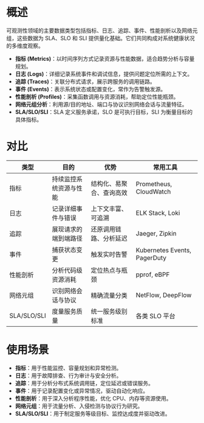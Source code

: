 # 概述

可观测性领域的主要数据类型包括指标、日志、追踪、事件、性能剖析以及网络元组，这些数据为 SLA、SLO 和 SLI 提供量化基础。它们共同构成对系统健康状况的多维度观察。

- **指标 (Metrics)**：以时间序列方式记录资源与性能数据，适合趋势分析与容量规划。
- **日志 (Logs)**：详细记录系统事件和调试信息，提供问题定位所需的上下文。
- **追踪 (Traces)**：关联分布式请求，展示跨服务的调用链路。
- **事件 (Events)**：表示系统状态或配置变化，常作为告警触发源。
- **性能剖析 (Profiles)**：采集函数调用与资源消耗，帮助定位性能瓶颈。
- **网络元组分析**：利用源/目的地址、端口与协议识别网络会话与流量特征。
- **SLA/SLO/SLI**：SLA 定义服务承诺，SLO 是可执行目标，SLI 为衡量目标的具体指标。

# 对比

| 类型 | 目的 | 优势 | 常用工具 |
| --- | --- | --- | --- |
| 指标 | 持续监控系统资源与性能 | 结构化、易聚合、查询高效 | Prometheus, CloudWatch |
| 日志 | 记录详细事件与错误 | 上下文丰富、可追溯 | ELK Stack, Loki |
| 追踪 | 展现请求的端到端路径 | 还原调用链路、分析延迟 | Jaeger, Zipkin |
| 事件 | 捕获状态变更 | 触发实时告警 | Kubernetes Events, PagerDuty |
| 性能剖析 | 分析代码级资源消耗 | 定位热点与瓶颈 | pprof, eBPF |
| 网络元组 | 识别网络会话与协议 | 精确流量分类 | NetFlow, DeepFlow |
| SLA/SLO/SLI | 度量服务质量 | 统一服务级别标准 | 各类 SLO 平台 |

# 使用场景

- **指标**：用于性能监控、容量规划和异常检测。
- **日志**：用于故障排查、行为审计与安全分析。
- **追踪**：用于分析分布式系统调用链，定位延迟或错误服务。
- **事件**：用于记录配置变化或异常情况，驱动自动化响应。
- **性能剖析**：用于深入分析程序性能，优化 CPU、内存等资源使用。
- **网络元组**：用于流量分析、入侵检测与协议行为研究。
- **SLA/SLO/SLI**：用于制定服务等级目标、监控达成度并驱动改进。
